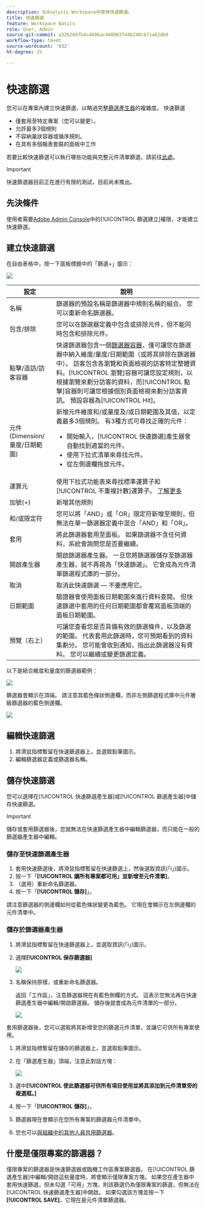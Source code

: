 ```yaml
---
description: 在Analysis Workspace中使用快速篩選。
title: 快速篩選
feature: Workspace Basics
role: User, Admin
source-git-commit: a32b260fb4c4696ac460903f44b240cb71a62db9
workflow-type: tm+mt
source-wordcount: '932'
ht-degree: 1%

---
```



# 快速篩選

您可以在專案內建立快速篩選，以略過完整[篩選產生器](/help/components/filters/create-filters.md)的複雜度。 快速篩選

* 僅套用至特定專案（您可以變更）。
* 允許最多3個規則
* 不容納巢狀容器或循序規則。
* 在具有多個報表套裝的面板中工作

若要比較快速篩選可以執行哪些功能與完整元件清單篩選，請前往[此處](/help/components/filters/filters-overview.md)。

>[!IMPORTANT]
> 快速篩選器目前正在進行有限的測試，目前尚未推出。

## 先決條件

使用者需要[Adobe Admin Console](https://experienceleague.adobe.com/docs/analytics/admin/admin-console/permissions/summary-tables.html?lang=en#analytics-tools)中的[!UICONTROL 篩選建立]權限，才能建立快速篩選。

## 建立快速篩選

在自由表格中，按一下面板標題中的「篩選+」圖示：

![](assets/quick-seg1.png)

| 設定 | 說明 |
| --- | --- |
| 名稱 | 篩選器的預設名稱是篩選器中規則名稱的組合。 您可以重新命名篩選器。 |
| 包含/排除 | 您可以在篩選器定義中包含或排除元件，但不能同時包含和排除元件。 |
| 點擊/造訪/訪客容器 | 快速篩選器包含一個[篩選器容器](https://experienceleague.adobe.com/docs/analytics/components/segmentation/seg-overview.html?lang=en#section_AF2A28BE92474DB386AE85743C71B2D6)，僅可讓您在篩選器中納入維度/量度/日期範圍（或將其排除在篩選器中）。  訪客包含各瀏覽和頁面檢視的訪客特定整體資料。[!UICONTROL 瀏覽]容器可讓您設定規則，以根據瀏覽來劃分訪客的資料，而[!UICONTROL 點擊]容器則可讓您根據個別頁面檢視來劃分訪客資訊。 預設容器為[!UICONTROL Hit]。 |
| 元件(Dimension/量度/日期範圍) | 新增元件維度和/或量度及/或日期範圍及其值，以定義最多3個規則。 有3種方式可尋找正確的元件：<ul><li>開始輸入，[!UICONTROL 快速篩選]產生器會自動找到適當的元件。</li><li>使用下拉式清單來尋找元件。</li><li>從左側邊欄拖放元件。</li></ul> |
| 運算元 | 使用下拉式功能表來尋找標準運算子和[!UICONTROL 不重複計數]運算子。 [了解更多](https://experienceleague.adobe.com/docs/analytics/components/filteration/segment-reference/seg-operators.html?lang=en) |
| 加號(+) | 新增其他規則 |
| 和/或限定符 | 您可以將「AND」或「OR」限定符新增至規則，但無法在單一篩選器定義中混合「AND」和「OR」。 |
| 套用 | 將此篩選器套用至面板。 如果篩選器不含任何資料，系統會詢問您是否要繼續。 |
| 開啟產生器 | 開啟篩選器產生器。 一旦您將篩選器儲存至篩選器產生器，就不再視為「快速篩選」。 它會成為元件清單篩選程式庫的一部分。 |
| 取消 | 取消此快速篩選 — 不要應用它。 |
| 日期範圍 | 驗證器會使用面板日期範圍來進行資料查閱。 但快速篩選中套用的任何日期範圍都會覆寫面板頂端的面板日期範圍。 |
| 預覽（右上） | 可讓您查看您是否具備有效的篩選條件，以及篩選的範圍。 代表套用此篩選時，您可預期看到的資料集劃分。 您可能會收到通知，指出此篩選器沒有資料。 您可以繼續或變更篩選定義。 |

以下是結合維度和量度的篩選器範例：

![](assets/quick-seg2.png)

篩選器會顯示在頂端。 請注意其藍色條狀側邊欄，而非左側篩選程式庫中元件層級篩選器的藍色側邊欄。

![](assets/quick-seg3.png)

## 編輯快速篩選

1. 將滑鼠指標暫留在快速篩選器上，並選取鉛筆圖示。
1. 編輯篩選器定義或篩選器名稱。

## 儲存快速篩選

您可以選擇在[!UICONTROL 快速篩選產生器]或[!UICONTROL 篩選產生器]中儲存快速篩選。

>[!IMPORTANT]
>儲存或套用篩選器後，您就無法在快速篩選產生器中編輯篩選器，而只能在一般的篩選器產生器中編輯。

### 儲存至快速篩選產生器

1. 套用快速篩選後，將滑鼠指標暫留在快速篩選上，然後選取資訊(「i」)圖示。
1. 按一下「**[!UICONTROL 讓所有專案都可用」並新增至元件清單]**。
1. （選用）重新命名篩選器。
1. 按一下「**[!UICONTROL 儲存]**」。

請注意篩選器的側邊欄如何從藍色條狀變更為藍色。 它現在會顯示在左側邊欄的元件清單中。

### 儲存於篩選器產生器

1. 將滑鼠指標暫留在快速篩選器上，並選取資訊(「i」)圖示。
1. 選擇&#x200B;**[!UICONTROL 保存篩選器]**

   ![](assets/save-quick-seg.png)

1. 名稱保持原樣，或重新命名篩選器。

   返回「工作區」，注意篩選器現在有藍色側欄的方式。 這表示您無法再在快速篩選產生器中編輯/開啟篩選器。 儲存後就會成為元件清單的一部分。

   ![](assets/quick-seg4.png)

套用篩選器後，您可以選取將其新增至您的篩選元件清單，並讓它可供所有專案使用。

1. 將滑鼠指標暫留在儲存的篩選器上，並選取鉛筆圖示。

1. 在「篩選產生器」頂端，注意此對話方塊：

   ![](assets/project-only.png)

1. 選中&#x200B;**[!UICONTROL 使此篩選器可供所有項目使用並將其添加到元件清單旁的複選框。]**
1. 按一下「**[!UICONTROL 儲存]**」。
1. 篩選器現在會顯示在您所有專案的篩選器元件清單中。
1. 您也可以[與組織中的其他人員共用篩選器](/help/components/filters/manage-filters.md)。

## 什麼是僅限專案的篩選器？

僅限專案的篩選器是快速篩選器或臨機工作區專案篩選器。 在[!UICONTROL 篩選產生器]中編輯/開啟這些量度時，將會顯示僅限專案方塊。 如果您在產生器中套用快速篩選，但未勾選「可用」方塊，則該篩選仍為僅限專案的篩選，但無法在[!UICONTROL 快速篩選產生器]中開啟。 如果勾選該方塊並按一下&#x200B;**[!UICONTROL SAVE]**，它現在是元件清單篩選器。
